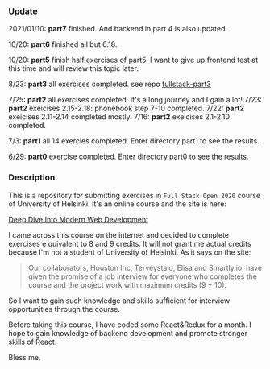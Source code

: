 ### Update
2021/01/10: **part7** finished. And backend in part 4 is also updated.

10/20: **part6** finished all but 6.18.

10/20: **part5** finish half exercises of part5. I want to give up frontend test at this time and will review this topic later.

8/23: **part3** all exercises completed. see repo [fullstack-part3](https://github.com/yuwt91/full-stack-part3)

7/25:  **part2** all exercises completed. It's a long journey and I gain a lot!
7/23: **part2** exeicises 2.15-2.18: phonebook step 7-10 completed.
7/22: **part2** exeicises 2.11-2.14 completed mostly.
7/16: **part2** exeicises 2.1-2.10 completed.

7/3: **part1** all 14 exercies completed. Enter directory part1 to see the results.

6/29: **part0** exercise completed. Enter directory part0 to see the results.

### Description
This is a repository for submitting exercises in `Full Stack Open 2020` course of University of Helsinki. It's an online course and the site is here:

[Deep Dive Into Modern Web Development](https://fullstackopen.com/en)

I came across this course on the internet and decided to complete exercises e quivalent to 8 and 9 credits. It will not grant me actual credits because I'm not a student of University of Helsinki. As it says on the site:

> Our collaborators, Houston Inc, Terveystalo, Elisa and Smartly.io, have given the promise of a job interview for everyone who completes the course and the project work with maximum credits (9 + 10).

So I want to gain such knowledge and skills sufficient for interview opportunities through the course.

Before taking this course, I have coded some React&Redux for a month. I hope to gain knowledge of backend development and promote stronger skills of React.

Bless me.